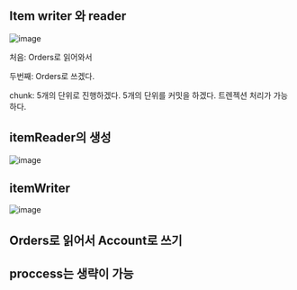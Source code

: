 ## Item writer 와 reader

![image](https://user-images.githubusercontent.com/108928206/203068354-68ab469b-ce18-4f90-b3bc-7d6e5954ead4.png)

처음: Orders로 읽어와서

두번째: Orders로 쓰겠다.

chunk: 5개의 단위로 진행하겠다. 5개의 단위를 커밋을 하겠다. 트렌젝션 처리가 가능하다.

## itemReader의 생성

![image](https://user-images.githubusercontent.com/108928206/203070028-0deb2f6a-08db-4a2c-b4fa-7d88e1ac5b24.png)

## itemWriter

![image](https://user-images.githubusercontent.com/108928206/203070542-73005283-549f-4dda-94ee-2327bfacb327.png)

## Orders로 읽어서 Account로 쓰기

## proccess는 생략이 가능

